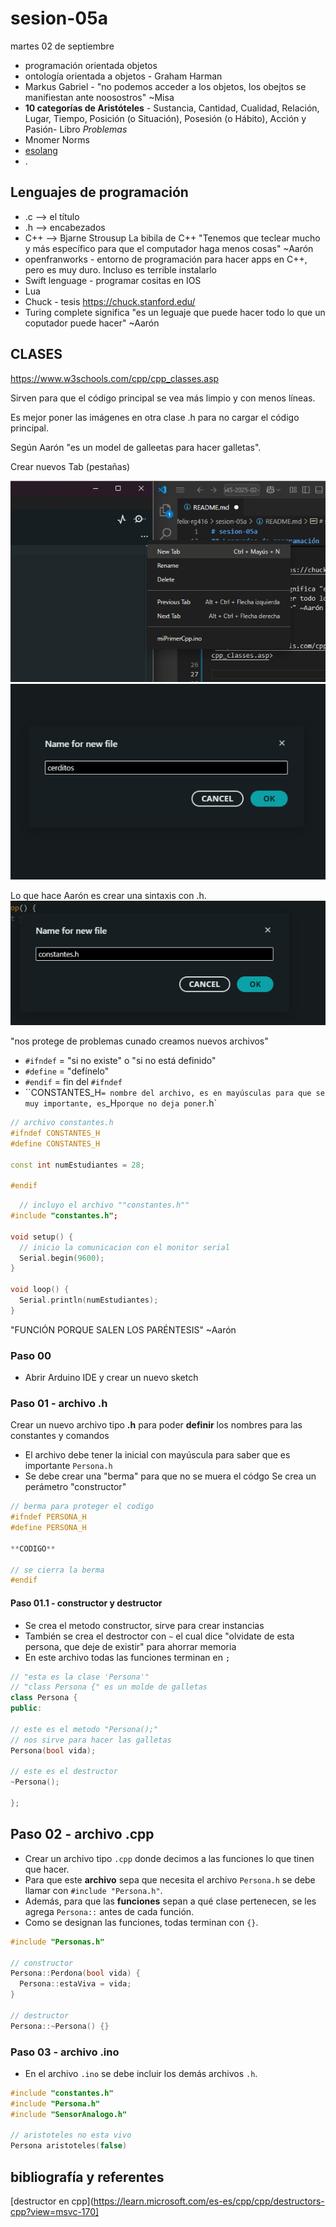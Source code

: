 # sesion-05a
martes 02 de septiembre

- programación orientada objetos
- ontología orientada a objetos - Graham Harman
- Markus Gabriel - "no podemos acceder a los objetos, los obejtos se manifiestan ante noosostros" ~Misa
- **10 categorías de Aristóteles** - Sustancia, Cantidad, Cualidad, Relación, Lugar, Tiempo, Posición (o Situación), Posesión (o Hábito), Acción y Pasión- Libro *Problemas*
- Mnomer Norms
- [esolang](https://esolangs.org/wiki/Main_Page) 
- .

## Lenguajes de programación

- .c --> el título
- .h --> encabezados 
- C++ --> Bjarne Strousup La bibila de C++ "Tenemos que teclear mucho y más específico para que el computador haga menos cosas" ~Aarón
- openfranworks - entorno de programación para hacer apps en C++, pero es muy duro. Incluso es terrible instalarlo
- Swift lenguage - programar cositas en IOS
- Lua
- Chuck - tesis <https://chuck.stanford.edu/>
- Turing complete significa "es un leguaje que puede hacer todo lo que un coputador puede hacer" ~Aarón

## CLASES

<https://www.w3schools.com/cpp/cpp_classes.asp>

Sirven para que el código principal se vea más limpio y con menos líneas.

Es mejor poner las imágenes en otra clase .h para no cargar el código principal.

Según Aarón "es un model de galleetas para hacer galletas".

Crear nuevos Tab (pestañas)

![](./imagenes/newTap.png)
![cerditos](./imagenes/newFileCerditos.png)

Lo que hace Aarón es crear una sintaxis con .h.
![Constanes .h](./imagenes/constantesH.png)

"nos protege de problemas cunado creamos nuevos archivos"
- `#ifndef` = "si no existe" o "si no está definido"
- `#define` = "defínelo"
- `#endif` = fin del `#ifndef`
- ``CONSTANTES_H` = nombre del archivo, es en mayúsculas para que se muy importante, es `_H` porque no deja poner `.h`

```cpp
// archivo constantes.h
#ifndef CONSTANTES_H
#define CONSTANTES_H

const int numEstudiantes = 28;

#endif
```

```cpp
  // incluyo el archivo ""constantes.h""
#include "constantes.h";

void setup() {
  // inicio la comunicacion con el monitor serial
  Serial.begin(9600);
}

void loop() {
  Serial.println(numEstudiantes);
}
```

"FUNCIÓN PORQUE SALEN LOS PARÉNTESIS" ~Aarón

### Paso 00

- Abrir Arduino IDE y crear un nuevo sketch

### Paso 01 - archivo .h

Crear un nuevo archivo tipo **.h** para poder **definir** los nombres para las constantes y comandos
- El archivo debe tener la inicial con mayúscula para saber que es importante `Persona.h`
- Se debe crear una "berma" para que no se muera el códgo
Se crea un perámetro "constructor" 

```cpp
// berma para proteger el codigo
#ifndef PERSONA_H
#define PERSONA_H

**CODIGO**

// se cierra la berma
#endif
```

#### Paso 01.1 - constructor y destructor
- Se crea el metodo constructor, sirve para crear instancias
- También se crea el destroctor con `~` el cual dice "olvidate de esta persona, que deje de existir" para ahorrar memoria 
- En este archivo todas las funciones terminan en `;`


```cpp
// "esta es la clase 'Persona'"
// "class Persona {" es un molde de galletas
class Persona {
public:

// este es el metodo "Persona();"
// nos sirve para hacer las galletas
Persona(bool vida);

// este es el destructor
~Persona();

};
```

## Paso 02 - archivo .cpp
- Crear un archivo tipo `.cpp` donde decimos a las funciones lo que tinen que hacer.
- Para que este **archivo** sepa que necesita el archivo `Persona.h` se debe llamar con `#include "Persona.h"`.
- Además, para que las **funciones** sepan a qué clase pertenecen, se les agrega `Persona::` antes de cada función.
- Como se designan las funciones, todas terminan con `{}`.

```cpp
#include "Personas.h"

// constructor
Persona::Perdona(bool vida) { 
  Persona::estaViva = vida;
}

// destructor
Persona::~Persona() {}
```

### Paso 03 - archivo .ino
- En el archivo `.ino` se debe incluir los demás archivos `.h`.

```cpp
#include "constantes.h"
#include "Persona.h"
#include "SensorAnalogo.h"

// aristoteles no esta vivo
Persona aristoteles(false)
```

## bibliografía y referentes

[destructor en cpp](https://learn.microsoft.com/es-es/cpp/cpp/destructors-cpp?view=msvc-170]